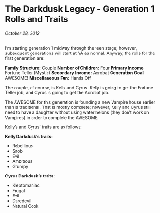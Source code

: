 # The Darkdusk Legacy - Generation 1 Rolls and Traits
###### *October 28, 2012*

I’m starting generation 1 midway through the teen stage; however, subsequent generations will start at YA as normal.  Anyway, the rolls for the first generation are:

**Family Structure:** Couple
**Number of Children:** Four
**Primary Income:** Fortune Teller (Mystic)
**Secondary Income:** Acrobat
**Generation Goal:** AWESOME!
**Miscellaneous Fun:** Hands Off

The couple, of course, is Kelly and Cyrus.  Kelly is going to get the Fortune Teller job, and Cyrus is going to get the Acrobat job.

The AWESOME for this generation is founding a new Vampire house earlier than is traditional.  That is mostly complete; however, Kelly and Cyrus still need to have a daughter without using watermelons (they don’t work on Vampires) in order to complete the AWESOME.

Kelly’s and Cyrus’ traits are as follows:

**Kelly Darkdusk’s traits:**

+ Rebellious
+ Snob
+ Evil
+ Ambitious
+ Grumpy

**Cyrus Darkdusk’s traits:**

+ Kleptomaniac
+ Frugal
+ Evil
+ Daredevil
+ Natural Cook
